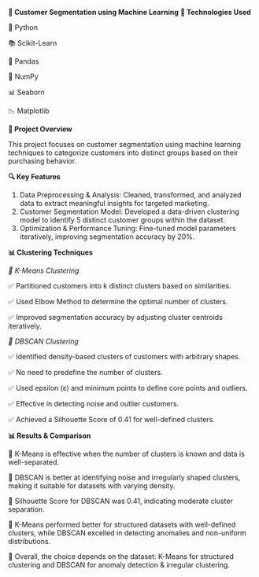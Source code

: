 **📌 Customer Segmentation using Machine Learning**
**🔧 Technologies Used**

🐍 Python

📚 Scikit-Learn

🐼 Pandas

🔢 NumPy

📊 Seaborn

📉 Matplotlib

**🚀 Project Overview**

This project focuses on customer segmentation using machine learning techniques to categorize customers into distinct groups based on their purchasing behavior.

**🔍 Key Features**

1. Data Preprocessing & Analysis: Cleaned, transformed, and analyzed data to extract meaningful insights for targeted marketing.
2. Customer Segmentation Model: Developed a data-driven clustering model to identify 5 distinct customer groups within the dataset.
3. Optimization & Performance Tuning: Fine-tuned model parameters iteratively, improving segmentation accuracy by 20%.

**📊 Clustering Techniques**

*📌 K-Means Clustering*

✅ Partitioned customers into k distinct clusters based on similarities.

✅ Used Elbow Method to determine the optimal number of clusters.

✅ Improved segmentation accuracy by adjusting cluster centroids iteratively.

*📌 DBSCAN Clustering*

✅ Identified density-based clusters of customers with arbitrary shapes.

✅ No need to predefine the number of clusters.

✅ Used epsilon (ε) and minimum points to define core points and outliers.

✅ Effective in detecting noise and outlier customers.

✅ Achieved a Silhouette Score of 0.41 for well-defined clusters.


**📊 Results & Comparison**

📌 K-Means is effective when the number of clusters is known and data is well-separated.

📌 DBSCAN is better at identifying noise and irregularly shaped clusters, making it suitable for datasets with varying density.

📌 Silhouette Score for DBSCAN was 0.41, indicating moderate cluster separation.

📌 K-Means performed better for structured datasets with well-defined clusters, while DBSCAN excelled in detecting anomalies and non-uniform distributions.

📌 Overall, the choice depends on the dataset: K-Means for structured clustering and DBSCAN for anomaly detection & irregular clustering.
